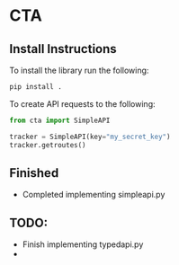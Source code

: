 # CTA

## Install Instructions

To install the library run the following:
```bash
pip install .
```

To create API requests to the following:
```python
from cta import SimpleAPI

tracker = SimpleAPI(key="my_secret_key")
tracker.getroutes()
```

## Finished
- Completed implementing simpleapi.py

## TODO:
- Finish implementing typedapi.py
- 
